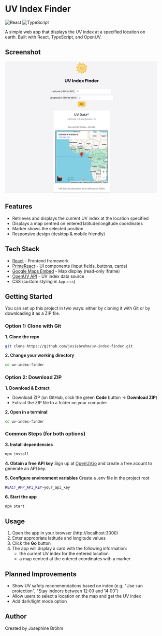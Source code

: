 # UV Index Finder
![React](https://img.shields.io/badge/React-19.1.13-blue?logo=react)
![TypeScript](https://img.shields.io/badge/TypeScript-4.9.5-blue?logo=typescript)

A simple web app that displays the UV index at a specified location on earth. Built with React, TypeScript, and OpenUV.

## Screenshot
![UV Index Finder Screenshot](assets/demo.png)

## Features
- Retrieves and displays the current UV index at the location specified
- Displays a map centred on entered latitude/longitude coordinates
- Marker shows the selected position
- Responsive design (desktop & mobile friendly)

## Tech Stack
- [React](https://react.dev/) - Frontend framework  
- [PrimeReact](https://primereact.org/) - UI components (input fields, buttons, cards)  
- [Google Maps Embed](https://developers.google.com/maps/documentation/embed) - Map display (read-only iframe)  
- [OpenUV API](https://www.openuv.io/) - UV index data source
- CSS (custom styling in `App.css`)

## Getting Started

You can set up this project in two ways: either by cloning it with Git or by downloading it as a ZIP file.  

### Option 1: Clone with Git

**1. Clone the repo**
```bash
git clone https://github.com/josiebrohm/uv-index-finder.git
```

**2. Change your working directory**
```bash
cd uv-index-finder
```

### Option 2: Download ZIP
**1. Download & Extract**
- Download ZIP (on GitHub, click the green **Code** button -> **Download ZIP**)
- Extract the ZIP file to a folder on your computer

**2. Open in a terminal**
```bash
cd uv-index-finder
```

### Common Steps (for both options)
**3. Install dependencies**
```bash
npm install
```

**4. Obtain a free API key**
Sign up at [OpenUV.io](https://www.openuv.io/) and create a free acount to generate an API key.

**5. Configure environment variables**
Create a .env file in the project root
```bash
REACT_APP_API_KEY=your_api_key
```

**6. Start the app**
```bash
npm start
```

## Usage
1. Open the app in your browser (http://localhost:3000)
2. Enter appropriate latitude and longitude values 
3. Click the **Go** button
4. The app will display a card with the following information:
	- the current UV index for the entered location
	- a map centred at the entered coordinates with a marker

## Planned Improvements
- Show UV safety recommendations based on index (e.g. "Use sun protection", "Stay indoors between 12:00 and 14:00")
- Allow users to select a location on the map and get the UV index
- Add dark/light mode option

## Author
Created by Josephine Bröhm